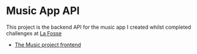 # Music App API
This project is the backend API for the music app I created whilst completed challenges at [La Fosse](https://www.linkedin.com/company/la-fosse/mycompany/verification/)

- [The Music project frontend](https://github.com/CingSharped/react-music)